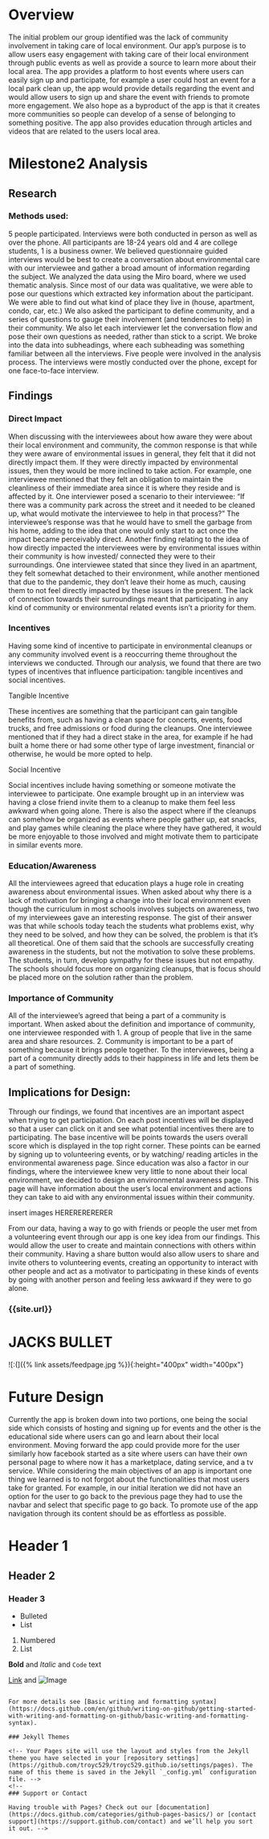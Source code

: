 

# Overview

The initial problem our group identified was the lack of community involvement in taking care of local environment. Our app’s purpose is to allow users easy engagement with taking care of their local environment through public events as well as provide a source to learn more about their local area. The app provides a platform to host events where users can easily sign up and participate, for example a user could host an event for a local park clean up, the app would provide details regarding the event and would allow users to sign up and share the event with friends to promote more engagement. We also hope as a byproduct of the app is that it creates more communities so people can develop of a sense of belonging to something positive. The app also provides education through articles and videos that are related to the users local area.

# Milestone2 Analysis

## Research

### Methods used: 
5 people participated. Interviews were both conducted in person as well as over the phone. All participants are 18-24 years old and 4 are college students, 1 is a business owner. We believed questionnaire guided interviews would be best to create a conversation about environmental care with our interviewee and gather a broad amount of information regarding the subject. 
We analyzed the data using the Miro board, where we used thematic analysis. Since most of our data was qualitative, we were able to pose our questions which extracted key information about the participant. We were able to find out what kind of place they live in (house, apartment, condo, car, etc.) We also asked the participant to define community, and a series of questions to gauge their involvement (and tendencies to help) in their community. We also let each interviewer let the conversation flow and pose their own questions as needed, rather than stick to a script. 
We broke into the data into subheadings, where each subheading was something familiar between all the interviews. Five people were involved in the analysis process. The interviews were mostly conducted over the phone, except for one face-to-face interview. 


## Findings

### Direct Impact

When discussing with the interviewees about how aware they were about their local environment and community, the common response is that while they were aware of environmental issues in general, they felt that it did not directly impact them. If they were directly impacted by environmental issues, then they would be more inclined to take action. For example, one interviewee mentioned that they felt an obligation to maintain the cleanliness of their immediate area since it is where they reside and is affected by it. One interviewer posed a scenario to their interviewee: “If there was a community park across the street and it needed to be cleaned up, what would motivate the interviewee to help in that process?” The interviewee’s response was that he would have to smell the garbage from his home, adding to the idea that one would only start to act once the impact became perceivably direct.
Another finding relating to the idea of how directly impacted the interviewees were by environmental issues within their community is how invested/ connected they were to their surroundings. One interviewee stated that since they lived in an apartment, they felt somewhat detached to their environment, while another mentioned that due to the pandemic, they don’t leave their home as much, causing them to not feel directly impacted by these issues in the present. The lack of connection towards their surroundings meant that participating in any kind of community or environmental related events isn’t a priority for them. 

### Incentives

Having some kind of incentive to participate in environmental cleanups or any community involved event is a reoccurring theme throughout the interviews we conducted. Through our analysis, we found that there are two types of incentives that influence participation: tangible incentives and social incentives. 

Tangible Incentive

These incentives are something that the participant can gain tangible benefits from, such as having a clean space for concerts, events, food trucks, and free admissions or food during the cleanups. One interviewee mentioned that if they had a direct stake in the area, for example if he had built a home there or had some other type of large investment, financial or otherwise, he would be more opted to help.   

Social Incentive

Social incentives include having something or someone motivate the interviewee to participate. One example brought up in an interview was having a close friend invite them to a cleanup to make them feel less awkward when going alone. There is also the aspect where if the cleanups can somehow be organized as events where people gather up, eat snacks, and play games while cleaning the place where they have gathered, it would be more enjoyable to those involved and might motivate them to participate in similar events more.   

### Education/Awareness

All the interviewees agreed that education plays a huge role in creating awareness about environmental issues. When asked about why there is a lack of motivation for bringing a change into their local environment even though the curriculum in most schools involves subjects on awareness, two of my interviewees gave an interesting response. The gist of their answer was that while schools today teach the students what problems exist, why they need to be solved, and how they can be solved, the problem is that it’s all theoretical. One of them said that the schools are successfully creating awareness in the students, but not the motivation to solve these problems. The students, in turn, develop sympathy for these issues but not empathy. The schools should focus more on organizing cleanups, that is focus should be placed more on the solution rather than the problem.

### Importance of Community

All of the interviewee’s agreed that being a part of a community is important. When asked about the definition and importance of community, one interviewee responded with 1. A group of people that live in the same area and share resources. 2. Community is important to be a part of something because it brings people together. To the interviewees, being a part of a community directly adds to their happiness in life and lets them be a part of something.

## Implications for Design:
Through our findings, we found that incentives are an important aspect when trying to get participation. On each post incentives will be displayed so that a user can click on it and see what potential incentives there are to participating. The base incentive will be points towards the users overall score which is displayed in the top right corner. These points can be earned by signing up to volunteering events, or by watching/ reading articles in the environmental awareness page. Since education was also a factor in our findings, where the interviewee knew very little to none about their local environment, we decided to design an environmental awareness page. This page will have information about the user’s local environment and actions they can take to aid with any environmental issues within their community.
   
insert images HERERERERERER



From our data, having a way to go with friends or people the user met from a volunteering event through our app is one key idea from our findings. This would allow the user to create and maintain connections with others within their community. Having a share button would also allow users to share and invite others to volunteering events, creating an opportunity to interact with other people and act as a motivator to participating in these kinds of events by going with another person and feeling less awkward if they were to go alone.


### {{site.url}}

# JACKS BULLET 

![:(]({% link assets/feedpage.jpg %}){:height="400px" width="400px"}

# Future Design

Currently the app is broken down into two portions, one being the social side which consists of hosting and signing up for events and the other is the educational side where users can go and learn about their local environment. Moving forward the app could provide more for the user similarly how facebook started as a site where users can have their own personal page to where now it has a marketplace, dating service, and a tv service. While considering the main objectives of an app is important one thing we learned is to not forgot about the functionalities that most users take for granted. For example, in our initial iteration we did not have an option for the user to go back to the previous page they had to use the navbar and select that specific page to go back. To promote use of the app navigation through its content should be as effortless as possible.

# Header 1
## Header 2
### Header 3

- Bulleted
- List

1. Numbered
2. List

**Bold** and _Italic_ and `Code` text

[Link](url) and ![Image](src)
```

For more details see [Basic writing and formatting syntax](https://docs.github.com/en/github/writing-on-github/getting-started-with-writing-and-formatting-on-github/basic-writing-and-formatting-syntax).

### Jekyll Themes

<!-- Your Pages site will use the layout and styles from the Jekyll theme you have selected in your [repository settings](https://github.com/troyc529/troyc529.github.io/settings/pages). The name of this theme is saved in the Jekyll `_config.yml` configuration file. -->
<!-- 
### Support or Contact

Having trouble with Pages? Check out our [documentation](https://docs.github.com/categories/github-pages-basics/) or [contact support](https://support.github.com/contact) and we’ll help you sort it out. --> 
